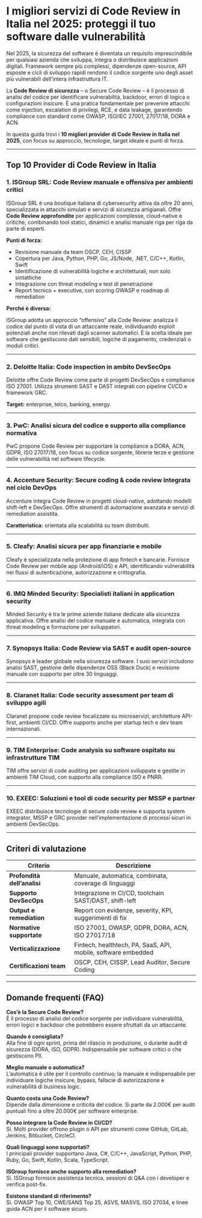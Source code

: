 # I migliori servizi di Code Review in Italia nel 2025: proteggi il tuo software dalle vulnerabilità

Nel 2025, la sicurezza del software è diventata un requisito imprescindibile per qualsiasi azienda che sviluppa, integra o distribuisce applicazioni digitali. Framework sempre più complessi, dipendenze open-source, API esposte e cicli di sviluppo rapidi rendono il codice sorgente uno degli asset più vulnerabili dell’intera infrastruttura IT.

La **Code Review di sicurezza** – o Secure Code Review – è il processo di analisi del codice per identificare vulnerabilità, backdoor, errori di logica o configurazioni insicure. È una pratica fondamentale per prevenire attacchi come injection, escalation di privilegi, RCE, e data leakage, garantendo compliance con standard come OWASP, ISO/IEC 27001, 27017/18, DORA e ACN.

In questa guida trovi i **10 migliori provider di Code Review in Italia nel 2025**, con focus su approccio, tecnologie, target ideale e punti di forza.

---

## Top 10 Provider di Code Review in Italia

### 1. ISGroup SRL: Code Review manuale e offensiva per ambienti critici

ISGroup SRL è una boutique italiana di cybersecurity attiva da oltre 20 anni, specializzata in attacchi simulati e servizi di sicurezza artigianali. Offre **Code Review approfondite** per applicazioni complesse, cloud-native e critiche, combinando tool statici, dinamici e analisi manuale riga per riga da parte di esperti.

**Punti di forza:**

- Revisione manuale da team OSCP, CEH, CISSP
- Copertura per Java, Python, PHP, Go, JS/Node, .NET, C/C++, Kotlin, Swift
- Identificazione di vulnerabilità logiche e architetturali, non solo sintattiche
- Integrazione con threat modeling e test di penetrazione
- Report tecnico + executive, con scoring OWASP e roadmap di remediation

**Perché è diversa:**

ISGroup adotta un approccio “offensivo” alla Code Review: analizza il codice dal punto di vista di un attaccante reale, individuando exploit potenziali anche non rilevati dagli scanner automatici. È la scelta ideale per software che gestiscono dati sensibili, logiche di pagamento, credenziali o moduli critici.

---

### 2. Deloitte Italia: Code inspection in ambito DevSecOps

Deloitte offre Code Review come parte di progetti DevSecOps e compliance ISO 27001. Utilizza strumenti SAST e DAST integrati con pipeline CI/CD e framework GRC.

**Target:** enterprise, telco, banking, energy.

---

### 3. PwC: Analisi sicura del codice e supporto alla compliance normativa

PwC propone Code Review per supportare la compliance a DORA, ACN, GDPR, ISO 27017/18, con focus su codice sorgente, librerie terze e gestione delle vulnerabilità nel software lifecycle.

---

### 4. Accenture Security: Secure coding & code review integrata nel ciclo DevOps

Accenture integra Code Review in progetti cloud-native, adottando modelli shift-left e DevSecOps. Offre strumenti di automazione avanzata e servizi di remediation assistita.

**Caratteristica:** orientata alla scalabilità su team distribuiti.

---

### 5. Cleafy: Analisi sicura per app finanziarie e mobile

Cleafy è specializzata nella protezione di app fintech e bancarie. Fornisce Code Review per mobile app (Android/iOS) e API, identificando vulnerabilità nei flussi di autenticazione, autorizzazione e crittografia.

---

### 6. IMQ Minded Security: Specialisti italiani in application security

Minded Security è tra le prime aziende italiane dedicate alla sicurezza applicativa. Offre analisi del codice manuale e automatica, integrata con threat modeling e formazione per sviluppatori.

---

### 7. Synopsys Italia: Code Review via SAST e audit open-source

Synopsys è leader globale nella sicurezza software. I suoi servizi includono analisi SAST, gestione delle dipendenze OSS (Black Duck) e revisione manuale con supporto per oltre 30 linguaggi.

---

### 8. Claranet Italia: Code security assessment per team di sviluppo agili

Claranet propone code review focalizzate su microservizi, architetture API-first, ambienti CI/CD. Offre supporto anche per startup tech e dev team internazionali.

---

### 9. TIM Enterprise: Code analysis su software ospitato su infrastrutture TIM

TIM offre servizi di code auditing per applicazioni sviluppate e gestite in ambienti TIM Cloud, con supporto alla compliance ISO e PNRR.

---

### 10. EXEEC: Soluzioni e tool di code security per MSSP e partner

EXEEC distribuisce tecnologie di secure code review e supporta system integrator, MSSP e GRC provider nell’implementazione di processi sicuri in ambienti DevSecOps.

---

## Criteri di valutazione

| Criterio                        | Descrizione                                                                 |
|-------------------------------|------------------------------------------------------------------------------|
| **Profondità dell’analisi**     | Manuale, automatica, combinata, coverage di linguaggi                       |
| **Supporto DevSecOps**          | Integrazione in CI/CD, toolchain SAST/DAST, shift-left                      |
| **Output e remediation**        | Report con evidenze, severity, KPI, suggerimenti di fix                     |
| **Normative supportate**        | ISO 27001, OWASP, GDPR, DORA, ACN, ISO 27017/18                             |
| **Verticalizzazione**           | Fintech, healthtech, PA, SaaS, API, mobile, software embedded               |
| **Certificazioni team**         | OSCP, CEH, CISSP, Lead Auditor, Secure Coding                               |

---

## Domande frequenti (FAQ)

**Cos’è la Secure Code Review?**  
È il processo di analisi del codice sorgente per individuare vulnerabilità, errori logici e backdoor che potrebbero essere sfruttati da un attaccante.

**Quando è consigliata?**  
Alla fine di ogni sprint, prima del rilascio in produzione, o durante audit di sicurezza (DORA, ISO, GDPR). Indispensabile per software critici o che gestiscono PII.

**Meglio manuale o automatica?**  
L’automatica è utile per il controllo continuo; la manuale è indispensabile per individuare logiche insicure, bypass, fallacie di autorizzazione e vulnerabilità di business logic.

**Quanto costa una Code Review?**  
Dipende dalla dimensione e criticità del codice. Si parte da 2.000€ per audit puntuali fino a oltre 20.000€ per software enterprise.

**Posso integrare la Code Review in CI/CD?**  
Sì. Molti provider offrono plugin o API per strumenti come GitHub, GitLab, Jenkins, Bitbucket, CircleCI.

**Quali linguaggi sono supportati?**  
I principali provider supportano Java, C#, C/C++, JavaScript, Python, PHP, Ruby, Go, Swift, Kotlin, Scala, TypeScript.

**ISGroup fornisce anche supporto alla remediation?**  
Sì. ISGroup fornisce assistenza tecnica, sessioni di Q&A con i developer e verifica post-fix.

**Esistono standard di riferimento?**  
Sì. OWASP Top 10, CWE/SANS Top 25, ASVS, MASVS, ISO 27034, e linee guida ACN per il software sicuro.


